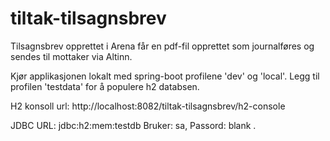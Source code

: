 # tiltak-tilsagnsbrev
Tilsagnsbrev opprettet i Arena får en pdf-fil opprettet som journalføres og sendes til mottaker via Altinn.

Kjør applikasjonen lokalt med spring-boot profilene 'dev' og 'local'.
Legg til profilen 'testdata' for å populere h2 databsen.

H2 konsoll url: http://localhost:8082/tiltak-tilsagnsbrev/h2-console

JDBC URL: jdbc:h2:mem:testdb
Bruker: sa, Passord: blank
.